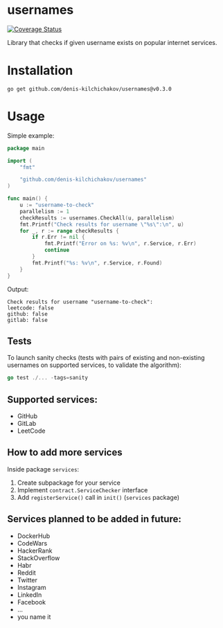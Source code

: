 # usernames

[![Coverage Status](https://coveralls.io/repos/github/denis-kilchichakov/usernames/badge.svg)](https://coveralls.io/github/denis-kilchichakov/usernames)

Library that checks if given username exists on popular internet services.

# Installation
```
go get github.com/denis-kilchichakov/usernames@v0.3.0
```

# Usage
Simple example:
```go
package main

import (
	"fmt"

	"github.com/denis-kilchichakov/usernames"
)

func main() {
	u := "username-to-check"
	parallelism := 1
	checkResults := usernames.CheckAll(u, parallelism)
	fmt.Printf("Check results for username \"%s\":\n", u)
	for _, r := range checkResults {
		if r.Err != nil {
			fmt.Printf("Error on %s: %v\n", r.Service, r.Err)
			continue
		}
		fmt.Printf("%s: %v\n", r.Service, r.Found)
	}
}
```
Output:
```
Check results for username "username-to-check":
leetcode: false
github: false
gitlab: false
```

## Tests

To launch sanity checks (tests with pairs of existing and non-existing usernames on supported services, to validate the algorithm):

```go
go test ./... -tags=sanity
```

## Supported services:
* GitHub
* GitLab
* LeetCode

## How to add more services
Inside package `services`:
1. Create subpackage for your service
1. Implement `contract.ServiceChecker` interface
1. Add `registerService()` call in `init()` (`services` package)

## Services planned to be added in future:
* DockerHub
* CodeWars
* HackerRank
* StackOverflow
* Habr
* Reddit
* Twitter
* Instagram
* LinkedIn
* Facebook
* ...
* you name it
